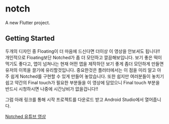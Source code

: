 # notch

A new Flutter project.

## Getting Started

두개의 디자인 중 Floating이 더 마음에 드신다면 더이상 이 영상을 안보셔도 됩니다!!
개인적으로 Floating보단 Notched가 좀 더 모던하고 깔끔해보입니다. 
보기 좋은 떡이 먹기도 좋다고, 앱이 넘쳐나는 현재 어떤 앱을 제작하던 보기 좋게 좀더 모던하게 만들면 유저의 이목을 끌기에 유리할것입니다.
중요한것은 플러터에서는 이 점을 미리 알고 아주 쉽게 Notched를 구현할 수 있게 만들어 놓았습니다.
또한 쉽지만 여러분들이 놓치기 쉽고 약간의 Final touch가 필요한 부분들을 이 영상에 담았으니 Final touch 부분을 반드시 시청하시면 나중에 시간낭비가 없을겁니다!!

그럼 아래 링크를 통해 시작 프로젝트를 다운로드 받고 Android Studio에서 열어줍니다.

[Notched 유튜브 영상](https://youtu.be/MW-KVmnXuiE)
